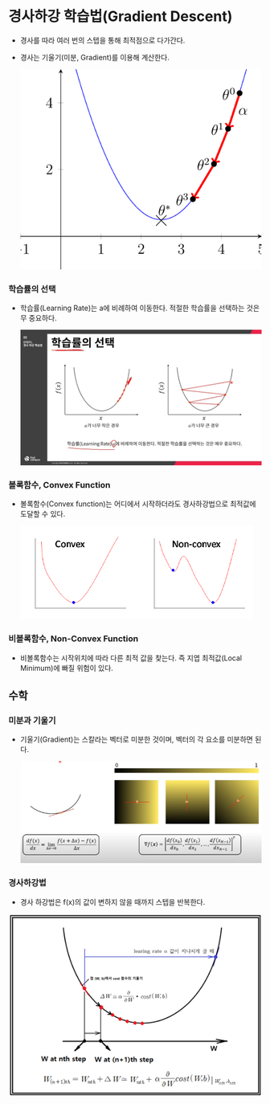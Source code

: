 # 경사하강 학습법(Gradient Descent)

- 경사를 따라 여러 번의 스텝을 통해 최적점으로 다가간다.

- 경사는 기울기(미분, Gradient)를 이용해 계산한다.

  ![4: 3 steps of a Gradient Descent with learning decay rate α ...](3-steps-of-a-Gradient-Descent-with-learning-decay-rate-a-starting-from-the-initial.png)



### 학습률의 선택

- 학습률(Learning Rate)는 a에 비례하여 이동한다. 적절한 학습률을 선택하는 것은 무 중요하다.

  ![딥러닝/인공지능 올인원 패키지 Online. | 패스트캠퍼스](maxresdefault.jpg)



### 볼록함수, Convex Function

- 볼록함수(Convex function)는 어디에서 시작하더라도 경사하강법으로 최적값에 도달할 수 있다.

  ![Why do we care about convexity?](convex-nonconvex.png)



### 비볼록함수, Non-Convex Function

- 비볼록함수는 시작위치에 따라 다른 최적 값을 찾는다. 즉 지엽 최적값(Local Minimum)에 빠질 위험이 있다.





## 수학

### 미분과 기울기

- 기울기(Gradient)는 스칼라는 벡터로 미분한 것이며, 벡터의 각 요소를 미분하면 된다.

  ![image-20200626102759428](image-20200626102759428.png)



### 경사하강법

- 경사 하강법은 f(x)의 값이 변하지 않을 때까지 스텝을 반복한다.

![noname06.png](HNWT6DgoBc14riaEeLCzGYopkqYBKxpGKqfNWfgr368M9UvVTsyuaNFXnnzofMpK24uJuZN8ReULLx5CLiAGCuT9qGQXbc2zXYEx5WFjQ4VCNhPcXHaS4aDnim4.png)

